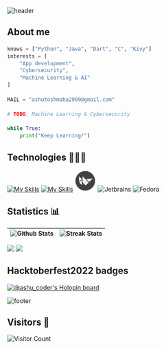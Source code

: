 ![header](https://capsule-render.vercel.app/api?type=waving&color=timeGradient&height=180&section=header&text=Hey,%20there!%20Ashutosh%20here.👋&fontSize=40&animation=fadeIn)

## About me
```py
knows = ["Python", "Java", "Dart", "C", "Kivy"]
interests = [
    "App development",
    "Cybersecurity",
    "Machine Learning & AI"
]

MAIL = "ashutoshmaha2909@gmail.com"

# TODO: Machine Learning & Cybersecurity

while True:
    print("Keep Learning!")
```

## Technologies 🧑🏻‍💻
[![My Skills](https://skillicons.dev/icons?i=python,flask,fastapi,dart,flutter,java,c,aws,gcp,firebase,githubactions,git,md,html,css)](https://skillicons.dev)
[![My Skills](https://skillicons.dev/icons?i=bash,linux,bootstrap)](https://skillicons.dev)
<img src="./img/Kivy_logo.png" alt="Kivy" width="50" height="50"/>
<img src="https://cdn.jsdelivr.net/gh/devicons/devicon/icons/jetbrains/jetbrains-original.svg" alt="Jetbrains" width="50" height="50"/>
<img src="https://cdn.jsdelivr.net/gh/devicons/devicon/icons/fedora/fedora-original.svg" alt="Fedora" width="50" height="50"/>   

## Statistics 📊

![Github Stats](https://github-readme-stats.vercel.app/api?username=AM-ash-OR-AM-I&show_icons=true&theme=dracula&hide_border=true&border_radius=10) | ![Streak Stats](http://github-readme-streak-stats.herokuapp.com?user=am-ash-or-am-i&theme=dracula&hide_border=true&border_radius=10) |
-- | -- 

<div>
    <img src="https://github-readme-activity-graph.vercel.app/graph?username=am-ash-or-am-i&radius=15&hide_border=true&theme=dracula" width="70%">
    <img src="https://github-readme-stats-deployment.vercel.app/api/top-langs/?username=am-ash-or-am-i&show_icons=true&theme=dracula&hide_border=true&border_radius=10&hide=jupyter%20notebook,kvlang" width="26%"/>
</div>

## Hacktoberfest2022 badges 

[![@ashu_coder's Holopin board](https://holopin.me/ashu_coder)](https://holopin.io/@ashu_coder)

![footer](https://capsule-render.vercel.app/api?section=footer&type=waving&color=timeGradient&height=130&text=Bye!&fontSize=30)


## Visitors 👀
![Visitor Count](https://profile-counter.glitch.me/AM-ash-OR-AM-I/count.svg) 

